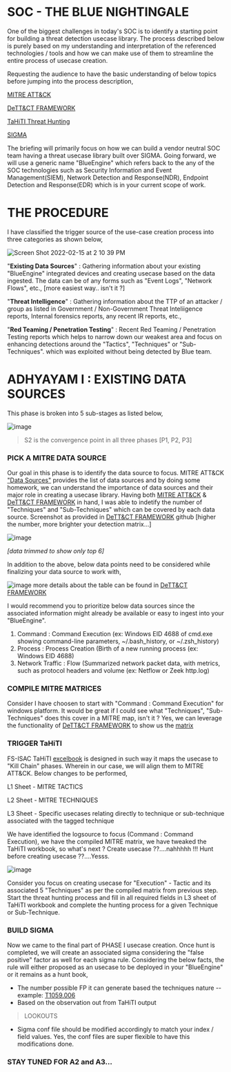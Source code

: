 # SOC - THE BLUE NIGHTINGALE

One of the biggest challenges in today's SOC is to identify a starting point for building a threat detection usecase library. The process described below is purely based on my understanding and interpretation of the referenced technologies / tools and how we can make use of them to streamline the entire process of usecase creation.

Requesting the audience to have the basic understanding of below topics before jumping into the process description,

[MITRE ATT&CK](https://attack.mitre.org/)

[DeTT&CT FRAMEWORK](https://github.com/rabobank-cdc/DeTTECT)

[TaHiTI Threat Hunting](https://www.betaalvereniging.nl/en/safety/tahiti/)

[SIGMA](https://github.com/SigmaHQ/sigma)


The briefing will primarily focus on how we can build a vendor neutral SOC team having a threat usecase library built over SIGMA. Going forward, we will use a generic name "BlueEngine" which refers back to the any of the SOC technologies such as Security Information and Event Management(SIEM), Network Detection and Response(NDR), Endpoint Detection and Response(EDR) which is in your current scope of work.

# THE PROCEDURE

I have classified the trigger source of the use-case creation process into three categories as shown below,

 ![Screen Shot 2022-02-15 at 2 10 39 PM](https://user-images.githubusercontent.com/86832373/154040418-f83eb211-5aa6-422e-a3e6-981faa3ca1fd.png)


"**Existing Data Sources**" : Gathering information about your existing "BlueEngine" integrated devices and creating usecase based on the data ingested. The data can be of any forms such as "Event Logs", "Network Flows", etc., [more easiest way.. isn't it ?]

"**Threat Intelligence**" : Gathering information about the TTP of an attacker / group as listed in Government / Non-Government Threat Inteliigence reports, Internal forensics reports, any recent IR reports, etc.,

"**Red Teaming / Penetration Testing**" : Recent Red Teaming / Penetration Testing reports which helps to narrow down our weakest area and focus on enhancing detections around the "Tactics", "Techniques" or "Sub-Techniques". which was exploited without being detected by Blue team.

# **ADHYAYAM I : EXISTING DATA SOURCES**

This phase is broken into 5 sub-stages as listed below,

![image](https://user-images.githubusercontent.com/86832373/152855379-a103cb13-0376-434a-89f3-3d439c7dc321.png)

> S2 is the convergence point in all three phases [P1, P2, P3]

### PICK A MITRE DATA SOURCE
Our goal in this phase is to identify the data source to focus. MITRE ATT&CK ["Data Sources"](https://attack.mitre.org/datasources/) provides the list of data sources and by doing some homework, we can understand the importance of data sources and their major role in creating a usecase library. Having both [MITRE ATT&CK](https://attack.mitre.org/) & [DeTT&CT FRAMEWORK](https://github.com/rabobank-cdc/DeTTECT) in hand, I was able to indetify the number of "Techniques" and "Sub-Techniques" which can be covered by each data source. Screenshot as provided in [DeTT&CT FRAMEWORK](https://github.com/rabobank-cdc/DeTTECT) github [higher the number, more brighter your detection matrix...]

![image](https://user-images.githubusercontent.com/86832373/152853649-cf9b3f17-1344-4c1a-a43a-96f663979be5.png)

_[data trimmed to show only top 6]_

In addition to the above, below data points need to be considered while finalizing your data source to work with,

![image](https://user-images.githubusercontent.com/86832373/152856722-0dce957a-88e3-4af4-aa1d-1c6f89883ff8.png)
more details about the table can be found in [DeTT&CT FRAMEWORK](https://github.com/rabobank-cdc/DeTTECT)

I would recommend you to prioritize below data sources since the associated information might already be available or easy to ingest into your "BlueEngine". 

1. Command : Command Execution (ex: Windows EID 4688 of cmd.exe showing command-line parameters, ~/.bash_history, or ~/.zsh_history)
2. Process : Process Creation (Birth of a new running process (ex: Windows EID 4688)
3. Network Traffic : Flow (Summarized network packet data, with metrics, such as protocol headers and volume (ex: Netflow or Zeek http.log)

### COMPILE MITRE MATRICES

Consider I have choosen to start with "Command : Command Execution" for windows platform. It would be great if I could see what "Techniques", "Sub-Techniques" does this cover in a MITRE map, isn't it ? Yes, we can leverage the functionality of [DeTT&CT FRAMEWORK](https://github.com/rabobank-cdc/DeTTECT) to show us the [matrix](https://github.com/OpenSourceTechie/bluenightingale/blob/main/Command_Command_Execution_MITRE.svg)

### TRIGGER TaHiTI

FS-ISAC TaHiTI [excelbook](https://www.betaalvereniging.nl/wp-content/uploads/Magma-for-Threat-Hunting.xlsx) is designed in such way it maps the usecase to "Kill Chain" phases. Wherein in our case, we will align them to MITRE ATT&CK. Below changes to be performed,

L1 Sheet - MITRE TACTICS

L2 Sheet - MITRE TECHNIQUES

L3 Sheet - Specific usecases relating directly to technique or sub-technique associated with the tagged technique


We have identified the logsource to focus (Command : Command Execution), we have the compiled MITRE matrix, we have tweaked the TaHiTI workbook, so what's next ? Create usecase ??....nahhhhh !!! Hunt before creating usecase ??....Yesss.

![image](https://user-images.githubusercontent.com/86832373/152861322-cd70207d-78ec-4aed-bc47-6a7552448e23.png)

Consider you focus on creating usecase for "Execution" - Tactic and its associated 5 "Techniques" as per the compiled matrix from previous step. Start the threat hunting process and fill in all required fields in L3 sheet of TaHiTI workbook and complete the hunting process for a given Technique or Sub-Technique.

### BUILD SIGMA

Now we came to the final part of PHASE I usecase creation. Once hunt is completed, we will create an associated sigma considering the "false positive" factor as well for each sigma rule. Considering the below facts, the rule will either proposed as an usecase to be deployed in your "BlueEngine" or it remains as a hunt book,

- The number possible FP it can generate based the techniques nature -- example: [T1059.006](https://attack.mitre.org/techniques/T1059/006/)
- Based on the observation out from TaHiTI output

> LOOKOUTS

- Sigma conf file should be modified accordingly to match your index / field values. Yes, the conf files are super flexible to have this modifications done.

### STAY TUNED FOR A2 and A3...
